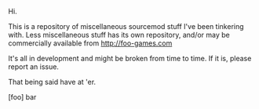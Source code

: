 Hi.

This is a repository of miscellaneous sourcemod stuff I've been tinkering with.   Less miscellaneous stuff has its own repository, and/or may be commercially available from http://foo-games.com

It's all in development and might be broken from time to time.  If it is, please report an issue.  

That being said have at 'er.

[foo] bar
